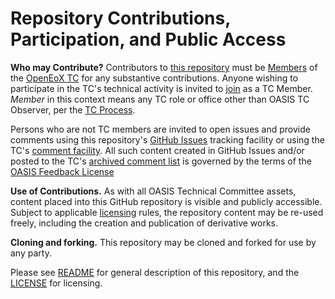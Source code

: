 # Repository Contributions, Participation, and Public Access

**Who may Contribute?** Contributors to [this repository](https://github.com/oasis-tcs/openeox/) must be [Members](https://www.oasis-open.org/policies-guidelines/oasis-defined-terms-2018-05-22/#dEligiblePerson) of the [OpenEoX TC](https://www.oasis-open.org/committees/tc_home.php?wg_abbrev=openeox) for any substantive contributions.  Anyone wishing to participate in the TC's technical activity is invited to [join](https://www.oasis-open.org/committees/join) as a TC Member.
*Member* in this context means any TC role or office other than OASIS TC Observer, per the [TC Process](https://www.oasis-open.org/policies-guidelines/tc-process#membership).

Persons who are not TC members are invited to open issues and provide comments using this repository's [GitHub Issues](https://github.com/oasis-tcs/openeox/issues/new) tracking facility or using the TC's [comment facility](https://www.oasis-open.org/committees/comments/index.php?wg_abbrev=openeox).  All such content created in GitHub Issues and/or posted to the TC's [archived comment list](https://lists.oasis-open.org/archives/openeox-comment/) is governed by the terms of the [OASIS Feedback License](https://www.oasis-open.org/policies-guidelines/ipr#appendixa)

**Use of Contributions.**  As with all OASIS Technical Committee assets, content placed into this GitHub repository is visible and publicly accessible.  Subject to applicable [licensing](https://github.com/oasis-tcs/<repoName>/blob/main/LICENSE.md) rules, the repository content may be re-used freely, including the creation and publication of derivative works.

**Cloning and forking.** This repository may be cloned and forked for use by any party.

Please see [README](https://github.com/oasis-tcs/openeox/blob/main/README.md) for general description of this repository, and the [LICENSE](https://github.com/oasis-tcs/openeox/blob/main/LICENSE.md) for licensing.
